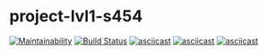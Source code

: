 # project-lvl1-s454
[![Maintainability](https://api.codeclimate.com/v1/badges/a99a88d28ad37a79dbf6/maintainability)](https://codeclimate.com/github/SamKuper/project-lvl1-s454)
[![Build Status](https://travis-ci.org/SamKuper/project-lvl1-s454.svg?branch=master)](https://travis-ci.org/SamKuper/project-lvl1-s454)
[![asciicast](https://asciinema.org/a/Udf4mVM3Av0buXHiwNEnuG9tm.svg)](https://asciinema.org/a/Udf4mVM3Av0buXHiwNEnuG9tm)
[![asciicast](https://asciinema.org/a/TEpv0bCIPYk7kXL4Igq8EjLbj.svg)](https://asciinema.org/a/TEpv0bCIPYk7kXL4Igq8EjLbj)
[![asciicast](https://asciinema.org/a/wAiSE7pNncoFh7LwKJGacxJ80.svg)](https://asciinema.org/a/wAiSE7pNncoFh7LwKJGacxJ80)
